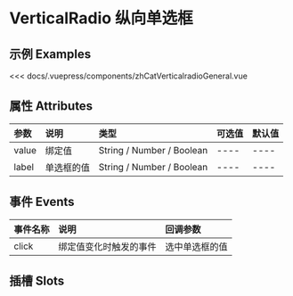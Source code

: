 
# VerticalRadio 纵向单选框

## 示例 Examples

<zh-cat-verticalradio-general></zh-cat-verticalradio-general>
<code-show>
<<< docs/.vuepress/components/zhCatVerticalradioGeneral.vue 
</code-show>

## 属性 Attributes

| 参数  | 说明  | 类型   | 可选值           | 默认值 |
|:------|:-------------|:-------|:------------------|:--------|
| value | 绑定值 | String / Number / Boolean | ---- | ---- |
| label | 单选框的值 | String / Number / Boolean | ---- | ---- |


## 事件 Events

| 事件名称  | 说明    | 回调参数 |
|:------|:---------------|:--------|
| click | 绑定值变化时触发的事件 | 选中单选框的值 |

## 插槽 Slots
<!-- 
| 插槽名称  | 说明 |
|:------|:---------------| -->

